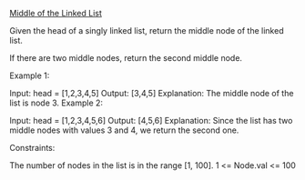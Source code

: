 [Middle of the Linked List](https://leetcode.com/problems/middle-of-the-linked-list/)

Given the head of a singly linked list, return the middle node of the linked list.

If there are two middle nodes, return the second middle node.

 

Example 1:

Input: head = [1,2,3,4,5]
Output: [3,4,5]
Explanation: The middle node of the list is node 3.
Example 2:


Input: head = [1,2,3,4,5,6]
Output: [4,5,6]
Explanation: Since the list has two middle nodes with values 3 and 4, we return the second one.
 

Constraints:

The number of nodes in the list is in the range [1, 100].
1 <= Node.val <= 100

